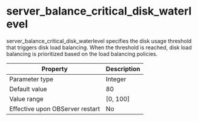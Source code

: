 server_balance_critical_disk_waterlevel 
============================================================

server_balance_critical_disk_waterlevel specifies the disk usage threshold that triggers disk load balancing. When the threshold is reached, disk load balancing is prioritized based on the load balancing policies. 


|          **Property**           | **Description** |
|---------------------------------|-----------------|
| Parameter type                  | Integer         |
| Default value                   | 80              |
| Value range                     | \[0, 100\]      |
| Effective upon OBServer restart | No              |



